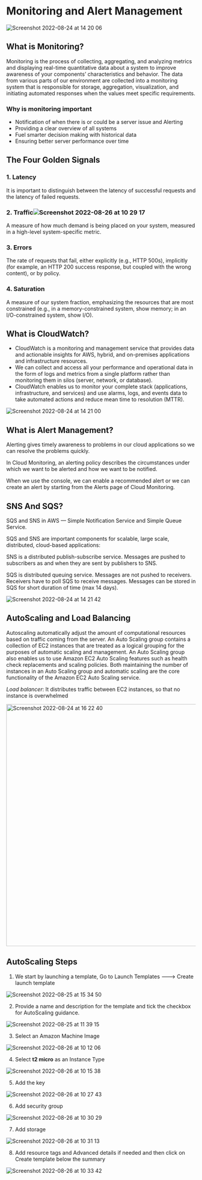 # Monitoring and Alert Management

![Screenshot 2022-08-24 at 14 20 06](https://user-images.githubusercontent.com/102330725/186428948-2d7e0aa5-547b-43fc-aa1d-9b3660dff26d.png)

## What is Monitoring?

Monitoring is the process of collecting, aggregating, and analyzing metrics and displaying real-time quantitative data about a system to improve awareness of your components’ characteristics and behavior.
The data from various parts of our environment are collected into a monitoring system that is responsible for storage, aggregation, visualization, and initiating automated responses when the values meet specific requirements.

### Why is monitoring important

- Notification of when there is or could be a server issue and Alerting
- Providing a clear overview of all systems
- Fuel smarter decision making with historical data
- Ensuring better server performance over time

## The Four Golden Signals

### 1. Latency

It is important to distinguish between the latency of successful requests and the latency of failed requests.

### 2. Traffic![Screenshot 2022-08-26 at 10 29 17](https://user-images.githubusercontent.com/102330725/186873967-aeac98b2-e027-4c30-be8b-17429e39ef79.png)


A measure of how much demand is being placed on your system, measured in a high-level system-specific metric.

### 3. Errors

The rate of requests that fail, either explicitly (e.g., HTTP 500s), implicitly (for example, an HTTP 200 success response, but coupled with the wrong content), or by policy.

### 4. Saturation

A measure of our system fraction, emphasizing the resources that are most constrained (e.g., in a memory-constrained system, show memory; in an I/O-constrained system, show I/O).

## What is CloudWatch?

- CloudWatch is a monitoring and management service that provides data and actionable insights for AWS, hybrid, and on-premises applications and infrastructure resources.
- We can collect and access all your performance and operational data in the form of logs and metrics from a single platform rather than monitoring them in silos (server, network, or database).
- CloudWatch enables us to monitor your complete stack (applications, infrastructure, and services) and use alarms, logs, and events data to take automated actions and reduce mean time to resolution (MTTR).

![Screenshot 2022-08-24 at 14 21 00](https://user-images.githubusercontent.com/102330725/186429139-0a525837-11f3-44b3-82cd-3692af5fc731.png)


## What is Alert Management?

Alerting gives timely awareness to problems in our cloud applications so we can resolve the problems quickly.

In Cloud Monitoring, an alerting policy describes the circumstances under which we want to be alerted and how we want to be notified.

When we use the console, we can enable a recommended alert or we can create an alert by starting from the Alerts page of Cloud Monitoring.

## SNS And SQS?

SQS and SNS in AWS — Simple Notification Service and Simple Queue Service.

SQS and SNS are important components for scalable, large scale, distributed, cloud-based applications:

SNS is a distributed publish-subscribe service. Messages are pushed to subscribers as and when they are sent by publishers to SNS.

SQS is distributed queuing service. Messages are not pushed to receivers. Receivers have to poll SQS to receive messages. Messages can be stored in SQS for short duration of time (max 14 days).

![Screenshot 2022-08-24 at 14 21 42](https://user-images.githubusercontent.com/102330725/186429313-37421268-ecc7-46a3-a9de-8f8b12452863.png)

## AutoScaling and Load Balancing

Autoscaling automatically adjust the amount of computational resources based on traffic coming from the server.
An Auto Scaling group contains a collection of EC2 instances that are treated as a logical grouping for the purposes of automatic scaling and management. An Auto Scaling group also enables us to use Amazon EC2 Auto Scaling features such as health check replacements and scaling policies. Both maintaining the number of instances in an Auto Scaling group and automatic scaling are the core functionality of the Amazon EC2 Auto Scaling service.

*Load balancer*: It distributes traffic between EC2 instances, so that no instance is overwhelmed

<img width="643" alt="Screenshot 2022-08-24 at 16 22 40" src="https://user-images.githubusercontent.com/102330725/186457937-588c84b1-5e5f-458a-8781-79965d6f61e9.png">

## AutoScaling Steps

1. We start by launching a template, Go to Launch Templates ---> Create launch template

![Screenshot 2022-08-25 at 15 34 50](https://user-images.githubusercontent.com/102330725/186865060-af0f073d-bdab-4281-bfeb-0838d74ccd05.png)

2. Provide a name and description for the template and tick the checkbox for AutoScaling guidance.

![Screenshot 2022-08-25 at 11 39 15](https://user-images.githubusercontent.com/102330725/186869409-89cd810c-e0e7-4c11-9ea4-8fd7bcdd0186.png)

3. Select an Amazon Machine Image

![Screenshot 2022-08-26 at 10 12 06](https://user-images.githubusercontent.com/102330725/186870546-3f9ca791-9813-4dea-af13-d08fe040ee76.png)

4. Select **t2 micro** as an Instance Type

![Screenshot 2022-08-26 at 10 15 38](https://user-images.githubusercontent.com/102330725/186871173-9ce2853e-a6dc-4205-945a-ed50722e7d3f.png)

5. Add the key

![Screenshot 2022-08-26 at 10 27 43](https://user-images.githubusercontent.com/102330725/186873622-909eb4f5-5721-4494-8ca1-8faa666fca17.png)

6. Add security group

![Screenshot 2022-08-26 at 10 30 29](https://user-images.githubusercontent.com/102330725/186874235-395d22b4-12b1-4441-aaad-4826ea3c66ed.png)

7. Add storage

![Screenshot 2022-08-26 at 10 31 13](https://user-images.githubusercontent.com/102330725/186874462-431c1762-b08c-40c2-8dee-62d627e35eaa.png)

8. Add resource tags and Advanced details if needed and then click on Create template below the summary

![Screenshot 2022-08-26 at 10 33 42](https://user-images.githubusercontent.com/102330725/186875443-cad19188-a5d5-4697-b174-7b496fd2c9cf.png)

